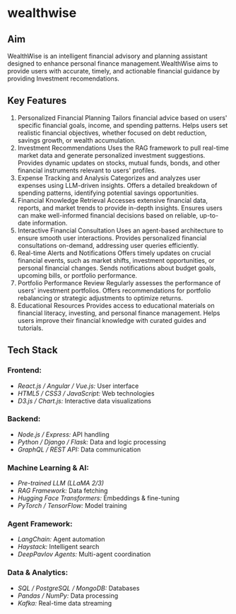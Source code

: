 # wealthwise


## Aim
WealthWise is an intelligent financial advisory and planning assistant designed to enhance personal finance management.WealthWise aims to provide users with accurate, timely, and actionable financial guidance by providing Investment recomendations.


## Key Features
1. Personalized Financial Planning
Tailors financial advice based on users' specific financial goals, income, and spending patterns.
Helps users set realistic financial objectives, whether focused on debt reduction, savings growth, or wealth accumulation.
2. Investment Recommendations
Uses the RAG framework to pull real-time market data and generate personalized investment suggestions.
Provides dynamic updates on stocks, mutual funds, bonds, and other financial instruments relevant to users' profiles.
3. Expense Tracking and Analysis
Categorizes and analyzes user expenses using LLM-driven insights.
Offers a detailed breakdown of spending patterns, identifying potential savings opportunities.
4. Financial Knowledge Retrieval
Accesses extensive financial data, reports, and market trends to provide in-depth insights.
Ensures users can make well-informed financial decisions based on reliable, up-to-date information.
5. Interactive Financial Consultation
Uses an agent-based architecture to ensure smooth user interactions.
Provides personalized financial consultations on-demand, addressing user queries efficiently.
6. Real-time Alerts and Notifications
Offers timely updates on crucial financial events, such as market shifts, investment opportunities, or personal financial changes.
Sends notifications about budget goals, upcoming bills, or portfolio performance.
7. Portfolio Performance Review
Regularly assesses the performance of users' investment portfolios.
Offers recommendations for portfolio rebalancing or strategic adjustments to optimize returns.
8. Educational Resources
Provides access to educational materials on financial literacy, investing, and personal finance management.
Helps users improve their financial knowledge with curated guides and tutorials.

## Tech Stack

### Frontend:
- *React.js / Angular / Vue.js:* User interface
- *HTML5 / CSS3 / JavaScript:* Web technologies
- *D3.js / Chart.js:* Interactive data visualizations

### Backend:
- *Node.js / Express:* API handling
- *Python / Django / Flask:* Data and logic processing
- *GraphQL / REST API:* Data communication

### Machine Learning & AI:
- *Pre-trained LLM (LLaMA 2/3)*
- *RAG Framework:* Data fetching
- *Hugging Face Transformers:* Embeddings & fine-tuning
- *PyTorch / TensorFlow:* Model training

### Agent Framework:
- *LangChain:* Agent automation
- *Haystack:* Intelligent search
- *DeepPavlov Agents:* Multi-agent coordination

### Data & Analytics:
- *SQL / PostgreSQL / MongoDB:* Databases
- *Pandas / NumPy:* Data processing
- *Kafka:* Real-time data streaming
